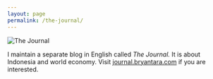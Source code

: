 ```yaml
---
layout: page
permalink: /the-journal/
---
```

![The Journal](https://raw.githubusercontent.com/bryantara/bryantara.github.io/master/images/THE%20JOURNAL.JPG)

I maintain a separate blog in English called _The Journal._ It is about Indonesia and world economy. Visit [journal.bryantara.com](https://journal.bryantara.com) if you are interested.
